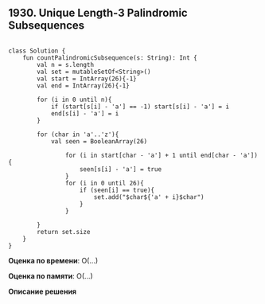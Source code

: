 ## 1930. Unique Length-3 Palindromic Subsequences


```

class Solution {
    fun countPalindromicSubsequence(s: String): Int {
        val n = s.length
        val set = mutableSetOf<String>()
        val start = IntArray(26){-1}
        val end = IntArray(26){-1}

        for (i in 0 until n){
            if (start[s[i] - 'a'] == -1) start[s[i] - 'a'] = i
            end[s[i] - 'a'] = i
        }

        for (char in 'a'..'z'){
            val seen = BooleanArray(26)

                for (i in start[char - 'a'] + 1 until end[char - 'a']){
                    seen[s[i] - 'a'] = true
                }
                for (i in 0 until 26){
                    if (seen[i] == true){
                        set.add("$char${'a' + i}$char")
                    }
                }

        }
        return set.size
    }
}
```

**Оценка по времени**: О(...)


**Оценка по памяти**: О(...)


**Описание решения**
```

```